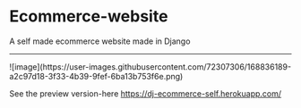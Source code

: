 # Ecommerce-website
A self made ecommerce website made in Django

<hr>
![image](https://user-images.githubusercontent.com/72307306/168836189-a2c97d18-3f33-4b39-9fef-6ba13b753f6e.png)

See the preview version-here
https://dj-ecommerce-self.herokuapp.com/
